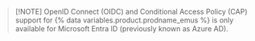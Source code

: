 >[!NOTE] OpenID Connect (OIDC) and Conditional Access Policy (CAP) support for {% data variables.product.prodname_emus %} is only available for Microsoft Entra ID (previously known as Azure AD).

